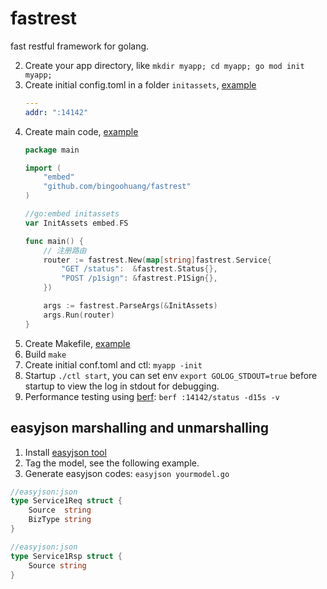 # fastrest

fast restful framework for golang.

2. Create your app directory, like `mkdir myapp; cd myapp; go mod init myapp;`
3. Create  initial config.toml in a folder `initassets`, [example](cmd/fastrest/initassets/conf.yml)
   ```yaml
   ---
   addr: ":14142"
    ```
4. Create main code, [example](cmd/fastrest/main.go)
   ```go
   package main

   import (      
       "embed"
       "github.com/bingoohuang/fastrest"
   )

   //go:embed initassets
   var InitAssets embed.FS
   
   func main() { 
       // 注册路由
       router := fastrest.New(map[string]fastrest.Service{
           "GET /status":  &fastrest.Status{},
           "POST /p1sign": &fastrest.P1Sign{},
       })

       args := fastrest.ParseArgs(&InitAssets)
       args.Run(router)
   }
   ```
5. Create Makefile, [example](Makefile)
6. Build `make`
7. Create initial conf.toml and ctl: `myapp -init`
8. Startup `./ctl start`, you can set env `export GOLOG_STDOUT=true` before startup to view the log in stdout for debugging.
9. Performance testing using [berf](https://github.com/bingoohuang/berf): `berf :14142/status -d15s -v`

## easyjson marshalling and unmarshalling

1. Install [easyjson tool](https://github.com/bingoohuang/easyjson)
1. Tag the model, see the following example.
2. Generate easyjson codes: `easyjson yourmodel.go`

```go
//easyjson:json
type Service1Req struct {
	Source  string
	BizType string
}

//easyjson:json
type Service1Rsp struct {
	Source string
}
```
